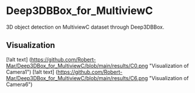 # Deep3DBBox_for_MultiviewC
 3D object detection on MultiviewC dataset through Deep3DBBox.
 
## Visualization 
[!alt text] (https://github.com/Robert-Mar/Deep3DBox_for_MultiviewC/blob/main/results/C0.png "Visualization of Camera1")
[!alt text] (https://github.com/Robert-Mar/Deep3DBox_for_MultiviewC/blob/main/results/C6.png "Visualization of Camera6")
